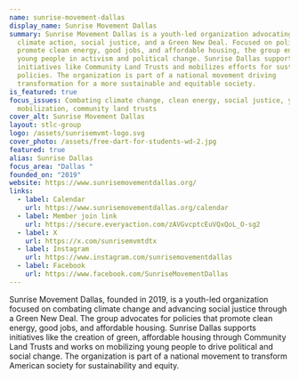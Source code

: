 ```yaml
---
name: sunrise-movement-dallas
display_name: Sunrise Movement Dallas
summary: Sunrise Movement Dallas is a youth-led organization advocating for
  climate action, social justice, and a Green New Deal. Focused on policies that
  promote clean energy, good jobs, and affordable housing, the group engages
  young people in activism and political change. Sunrise Dallas supports
  initiatives like Community Land Trusts and mobilizes efforts for sustainable
  policies. The organization is part of a national movement driving
  transformation for a more sustainable and equitable society.
is_featured: true
focus_issues: Combating climate change, clean energy, social justice, youth
  mobilization, community land trusts
cover_alt: Sunrise Movement Dallas
layout: stlc-group
logo: /assets/sunrisemvmt-logo.svg
cover_photo: /assets/free-dart-for-students-wd-2.jpg
featured: true
alias: Sunrise Dallas
focus_area: "Dallas "
founded_on: "2019"
website: https://www.sunrisemovementdallas.org/
links:
  - label: Calendar
    url: https://www.sunrisemovementdallas.org/calendar
  - label: Member join link
    url: https://secure.everyaction.com/zAVGvcptcEuVQxQoL_O-sg2
  - label: X
    url: https://x.com/sunrisemvmtdtx
  - label: Instagram
    url: https://www.instagram.com/sunrisemovementdallas
  - label: Facebook
    url: https://www.facebook.com/SunriseMovementDallas
---
```

Sunrise Movement Dallas, founded in 2019, is a youth-led organization focused on combating climate change and advancing social justice through a Green New Deal. The group advocates for policies that promote clean energy, good jobs, and affordable housing. Sunrise Dallas supports initiatives like the creation of green, affordable housing through Community Land Trusts and works on mobilizing young people to drive political and social change. The organization is part of a national movement to transform American society for sustainability and equity.